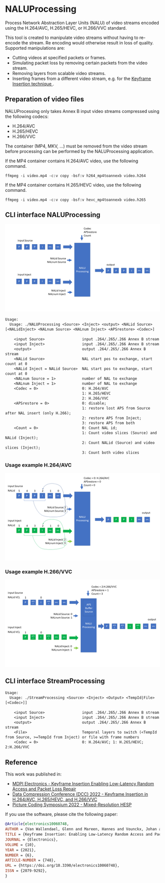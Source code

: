 # NALUProcessing

Process Network Abstraction Layer Units (NALU) of video streams encoded using the H.264/AVC, H.265/HEVC, or H.266/VVC standard.

This tool is created to manipulate video streams without having to re-encode the stream. Re encoding would otherwise result in loss of quality.
Supported manipulations are:
* Cutting videos at specified packets or frames.
* Simulating packet loss by removing certain packets from the video stream.
* Removing layers from scalable video streams.
* Inserting frames from a different video stream, e.g. for the [Keyframe Insertion technique ](https://media.idlab.ugent.be/keyframe-insertion-electronics).

## Preparation of video files

NALUProcessing only takes Annex B input video streams compressed using the following codecs: 
* H.264/AVC
* H.265/HEVC
* H.266/VVC

The container (MP4, MKV, ...) must be removed from the video stream before processing can be performed by the NALUProcessing application.

If the MP4 container contains H.264/AVC video, use the following command. 
```
ffmpeg -i video.mp4 -c:v copy -bsf:v h264_mp4toannexb video.h264
```

If the MP4 container contains H.265/HEVC video, use the following command. 
```
ffmpeg -i video.mp4 -c:v copy -bsf:v hevc_mp4toannexb video.h265
```

## CLI interface NALUProcessing

![NALUProcessing Interface](https://github.com/IDLabMedia/NALUProcessing/blob/main/docs/NALUProcessing_Interface.png)

```
Usage:
  Usage: ./NALUProcessing <Source> <Inject> <output> <NALid Source> [<NALidInject> <NALnum Source> <NALnum Inject> <APSrestore> <Codec>]

    <input Source>                 input .264/.265/.266 Annex B stream
    <input Inject>                 input .264/.265/.266 Annex B stream
    <output>                       output .264/.265/.266 Annex B stream
    <NALid Source>                 NAL start pos to exchange, start count at 0
    <NALid Inject = NALid Source>  NAL start pos to exchange, start count at 0
    <NALnum Source = 1>            number of NAL to exchange
    <NALnum Inject = 1>            number of NAL to exchange
    <Codec = 0>                    0: H.264/AVC 
                                   1: H.265/HEVC 
                                   2: H.266/VVC 
    <APSrestore = 0>               0: disable; 
                                   1: restore lost APS from Source after NAL insert (only H.266); 
                                   2: restore APS from Inject; 
                                   3: restore APS from both
    <Count = 0>                    0: Count NAL id; 
                                   1: Count video slices (Source) and NALid (Inject); 
                                   2: Count NALid (Source) and video slices (Inject); 
                                   3: Count both video slices
```

### Usage example H.264/AVC

![NALUProcessing Example H.264/AVC](https://github.com/IDLabMedia/NALUProcessing/blob/main/docs/NALUProcessing_ExampleH264.png)

### Usage example H.266/VVC

![NALUProcessing Example H.266/VVC](https://github.com/IDLabMedia/NALUProcessing/blob/main/docs/NALUProcessing_ExampleH266.png)


## CLI interface StreamProcessing
```
Usage:
  Usage: ./StreamProcessing <Source> <Inject> <Output> <TempId|File> [<Codec>]]

    <input Source>                 input .264/.265/.266 Annex B stream
    <input Inject>                 input .264/.265/.266 Annex B stream
    <output>                       output .264/.265/.266 Annex B stream
    <File>                         Temporal layers to switch (<TempId from Source, >=TempId from Inject) or file with frame numbers
    <Codec = 0>                    0: H.264/AVC; 1: H.265/HEVC; 2:H.266/VVC
```



## Reference

This work was published in:
* [MDPI Electronics - Keyframe Insertion Enabling Low-Latency Random Access and Packet Loss Repair](https://media.idlab.ugent.be/keyframe-insertion-electronics) 
* [Data Compression Conference (DCC) 2022 - Keyframe Insertion in H.264/AVC, H.265/HEVC, and H.266/VVC](https://media.idlab.ugent.be/keyframe-insertion)
* [Picture Coding Symposium 2022 - Mixed-Resolution HESP](https://media.idlab.ugent.be/hesp-mixed-res)

If you use the software, please cite the following paper:
```bibtex
@Article{electronics10060748,
AUTHOR = {Van Wallendael, Glenn and Mareen, Hannes and Vounckx, Johan and Lambert, Peter},
TITLE = {Keyframe Insertion: Enabling Low-Latency Random Access and Packet Loss Repair},
JOURNAL = {Electronics},
VOLUME = {10},
YEAR = {2021},
NUMBER = {6},
ARTICLE-NUMBER = {748},
URL = {https://doi.org/10.3390/electronics10060748},
ISSN = {2079-9292},
} 
```
